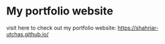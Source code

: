 # My portfolio website
visit here to check out my portfolio website: https://shahriar-utchas.github.io/

